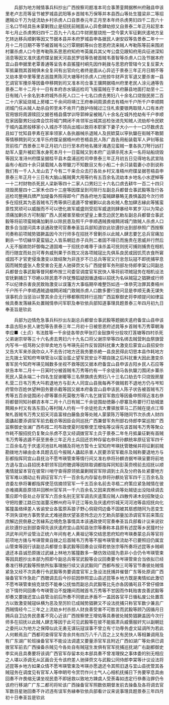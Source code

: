 <!-- { "loadSidebar": true } -->

　　兵部为地方贼情事兵科抄出广西按察司题准本司佥事萧銮闗据栁州府融县申该里老卢志亮等呈节被罗城县武阳等乡首贼韦万保等并本县西山等处生獞梁非二等招邀贼众千万为徒流劫乡村杀虏人口自景泰元年正月至本年终杀虏男妇四千二百六十三名口节经具告未蒙剿戮止是招抚前贼面从心异愈肆劫掠又自景泰二年正月起至本年七月止杀虏男妇四千二百九十八名口牛财房屋烧抢一空今蒙大军征剿庆逺地方呈乞转达移兵顺剿等因又节据本县并本府罗城县申各据民人谢安奴等告景泰二年十一月十二月日期不等节被首贼韦公行覃期鹤等纠合思恩府流来贼人岑勒陈等前来围闭村寨杀虏人口今思岑勒陈系思恩府知府岑英属兵其父岑公盘见跟知府用兵征进深知消息等因又准庆逺府牒呈据天河县民罗钱等告被首贼韦善智等杀虏人口及节据本府宜山县申据里老覃善通等呈告本县猺獞村峒先因作耗拨与思恩府管辖今又复反蒙大军抵巢戮其首贼俱未全复间有出官向化者终是面从心异近于景泰三年正月日期不等又劫本里中里等里古邕胧黒陈河大塘等村杀虏人口抢掠牛财声言军退又要杀害一县乞调官军捜杀等因备申移闗到司又准本司佥事王骥闗据梧州府里老民人涂元通等告景泰二年十二月十一日有本府赤水镇巡检司飞报蛮贼在于本府藤县地面打劫至十二日有贼八十余名到本府城外杀死人口二十七名口虏去男妇八十余名口烧毁民房二百二十六家延烧城上房楼二千余间将靖江王府奉祠周源虏去有梧州千户所千户李顺闗闭城门任从贼人劫杀自夘至未不肯开门救护待贼过江住札索要银两取赎人口有本府官用银将周源赎回又据苍梧县儒学训导郭绅呈被贼八十余名在城外抢劫有千户李顺在家因娶男妇设席会饮将城门闗闭不肯领军出城其巡检张进先知贼人流劫却令民欵于城内盖房般移家小入城亦不领兵出城以致将本职家下妻子大小一十一口尽数虏去且如丁忧知县李素在家率领家人各执器械杀退贼人及民欵莫以寜执鎗在街贼不敢鬬等情移闗到司又准平乐府牒呈据梧州府苍梧县民人陈广昌告用船装载军人尹钊等盐货前徃广西景泰三年正月初六日行至本府地名猪牙滩遇见蛮贼一羣各执刀弩行凶打劫军人童升被赶落水身死本月十一日蛮贼又到本府广运驿杀死水夫一名将站船烧毁等因又准浔州府牒呈据桂平县木盘浦巡检司申景泰三年正月初五日见得地名武宣陆庙有小船四十余只装载贼人各带鎗刀不知数目又有小船二十余只装载妻小亦到说称我们有一千人入龙山去了今有二千来合众去打各处乡村又准梧州府牒呈据苍梧县申景泰三年正月十三日有大脑山猺贼黄大用等约有五百余名流劫本乡地名小水逻棹等一十二村财物杀死民人梁新等四十二家人口男妇三十六名口虏去耕牛一百二十四只烧毁房屋四十二家禾仓四十三座等因牒呈到司除行左副总兵都督佥事武毅等及行各巡检司整搠兵牌严加堤备外照得即今广西各府地方蛮贼肆暴略无畏惧盖因今次行师多在招抚其为恶首贼韦万秀等俱已逺遁不曾被剿以此各处贼人愈加肆志縁此等猺蛮禀性冥顽可以威服而不可以徳化故军威盛则受招军威退则肆暴经年累岁习以为常必须痛加剿杀方可制服广西人民被害至极伏望皇上重念边民乞勅左副总兵都督佥事武毅等将前项蛮贼痛加剿杀以除民患及照千户李顺遇贼畏缩闗闭城门致贼人杀虏人口数多合当提问具本该通政使司官奏奉圣旨兵部知道钦此钦遵抄出到部叅照广西按察司奏称前项贼势猖獗盖因今次行师多在招抚不曾剿杀以此贼人肆志要乞总兵官痛加剿杀一节切縁华夏蛮貊之人皆系朝廷赤子兵刑二者固不得已而施贵在恩威并行然后人无不服故防奸御侮之道固难一于招抚亦难専于诛杀盖可抚则抚可捕则捕贵在相机而行随宜而处岂可専务威刑果于杀戮又况各项贼冦比先俱系良民或因饥荒衣食所窘或因不才官吏侵渔激变以致结聚为非连岁不已总兵等官又行怠忽玩冦不即抚捕寜息因而贼势盛张人愈受害合无差人驰驿赍文与广西提督军务刑部左侍郎李棠公同副总兵都督佥事武毅等督同都布按三司委官调度官军民快人等将前项贼冦务在相机设法安抚剿捕日下尽絶以除民患不许犹豫狐疑因循退缩以招抚为名纵贼寇之猖獗或行师不以纪律杀害良民致贻激变以误藩方大事临期卒难整饬如违一体叅究治罪其奏梧州千户所千户李顺遇贼退缩闗闭城门致贼杀虏人口数多要行提问显是李顺无勇无谋失误事机合当惩治以警其余合无行移都察院转行巡按广西监察御史将李顺提问如律监候具奏发落縁系处置贼情叅问军职及奉钦依兵部知道事理具题景泰三年四月初九日奉圣旨是钦此

　　兵部为边情危急事兵科抄出左副总兵都督佥事武毅等题据庆逺府备宜山县申该本县古阳乡民人谢包等告景泰三年二月初十日被思恩府述晁等乡首贼韦万秀覃朝海李应■〈土贞〉韦法胜等一千余徒各带衣甲张打金鼔旗号分投攻打莲塘等四村杀死父弟谢宗举等三十六名虏去男妇六十九名口将父谢宗举等四名绑去贼营刺血祭旗营内写书一纸骂称父宗举卖地方与岑瑛先前作反皆因科扰重大激变后蒙宜山县招安你又告大军来杀我你众人不去告讨地方还我务要杀絶一县良民得此切思本县作耗地方比先拨土官知府岑瑛管治以蛮治蛮止望军民安业不期自拨之后科扰重大因此激变杀害军民今知府岑瑛见贼数多坐视不救等因又据本府备宜山县申该古阳乡民人石应等状告本年二月十一日寅时分被首贼韦万秀等约有一千余徒骑马各执鎗刀围闭乡寨杀死民人莫永端二十四名生捉谢暖等三名祭旗虏去男妇八十三名口劫去牛只烧毁房屋札营二日韦万秀大呌若退地方与彭大人同宜山县我每再不做贼若不退地方仍与岑知府管你百姓休望种田务要杀截等因又据本府备宜山县申该民人陈子状告被首贼韦万秀等五百余徒围闭小廖等寨杀死莫敬方等六名乞拨官军救应等因备申照得近准右叅将都督同知孙麒咨本年二月十八日有贼二千余徒围劫徳藤小廖寨及称要行打劫城堡闗厢乡村又有洛东田心等村贼人约有一千余徒抢去大曹驿放草马二匹贼在提点江埠聚札首贼韦万秀又招天河县富禄白藤鱼良等处贼人蒙蒙陈万等随同节次杀虏人财四面蠭起要添调官军前去截杀等因臣会同巡抚广西兼督军务刑部右侍郎李棠巡按广西监察御史张澜广西布按二司布政使夏时按察使王增佑等议得先该首贼韦万秀等聚众作耗不服招抚仍复聚众杀虏不息又经调拨官军土兵于景泰二年冬月抵巢征剿有首贼韦万秀等逃遁不获至景泰三年正月土兵回还农种存留右叅将孙麒统率原征官军四千三百余名在于庆逺河池驻札哨捕及将地方暂令土官知府岑瑛抚管聴候并将征剿前贼勘拨地方縁由会本具题去后今报贼人蠭起杀害人民要添官军截杀及贼称要退地方与彭都指挥同宜山县抚治不愿岑瑛管束等情行间又准右叅将孙麒咨据岑瑛呈要将前地方退与宜山县招抚本职领军回府聴调等因除取调都指挥同知彭英赍榜前去招抚以顺夷情就留本官在彼常川哨守查得原领抵巢剿贼官军除调到土兵及分府各处紧要地方官军难以摘动止有调征官军六千一百余名内存留右叅将孙麒处官军四千三百余名及咨委左叅将署都指挥使范信摘领官军一千五百余名前去寻梧二府策应紧急贼情在彼亦难摘离臣原领并回栁州官军共一千六百余名又因来宾栁州等处贼徒出没陆续调去策应即今臣处止存官军六百余名别无官军调去庆逺策应贼人四散传递木刻招聚徒众守把险要江路日加滋蔓况栁州府马平迁江等处及庆逺府忻城天河河池等县招抚向化猺獞虽络绎差人省谕安业各蛮原系狼子野心倘窥伺边备不固被其扇惑随同为恶变生不测失误地方事势至此尤难拯救伏望圣恩怜念边方乞勅兵部量加添调官军前来策应庶解边民倒悬之苦縁系边境危急事情具本该通政使司官奏奉圣旨兵部看计议来说钦此钦遵抄出到部查得先该庆逺府宜山县知县张宗等奏称本县原有述昆等乡民獞村分洪武年间开设管治正统六年间有老人黄祖记等交结思恩府知府岑瑛奏蒙总兵等官将前项地方拨与岑瑛管束自拨之后首贼韦万秀等不服岑瑛管束流劫不已要照旧仍属宜山管束等因行该副总兵都督佥事武毅等回奏会议得若依张宗等所奏将述昆等乡贼峒退还本县诚恐原拨过武縁上林地方猺獞数多一槩仿效动揺为患非小合仍令岑瑛管束等因具题抄出本部为照即今副总兵等官武毅等会议回奏要令岑瑛管束合当依拟已经奏准行移武毅等照依所拟事理施行续又该武毅同广西都布按三司等官节奏彼处贼情紧急又经不次具奏行令武毅等务要调度官军上急设法抚捕并催督广东等处原调广西操备官军作急赴广西聴调去后今抄前因叅照宜山县述昆等乡地方既是夷情如此激切不愿岑瑛管束掊克敛怨不能奉公抚恤而副总兵武毅等比先亦各因循茍且不曾仔细体访下情符同回奏今岑瑛管治不旋踵间而贼首韦万秀等不甘因而作耗贻害良善武毅等却奏又要拨还宜山县管治前后所奏不同彼此矛盾不一盖因各官平日循私废公处置乖方以致激变贼冦纵横为恶及至厉阶已成贼势猖獗又不设法抚捕只称官军数少兼且广西贼情经今二三年之上流劫乡村杀掠人财良善受害不可胜言而武毅等顾乃因循月日拥兵自卫边务民患畧不究心近该广西按察使王增佑等具奏彼处贼势猖獗盖因今次行师多在招抚以此贼人肆志等因于此可见武毅等在彼不能振肃兵威慑服奸宄以副朝廷之委托以为地方之保障似此无勇无谋玩冦误事不曾立有寸功専务虚文延调所为若此人何赖焉且广西都司查得官军舎余共有四万八千八百之上又有民快人等相兼调用及有广东湖广轮班操备官军不能设法调遣又要量添官军且附近广西如湖广等处俱已调拨官军前去广西操备杀贼见今各处自有贼冦生发俱有官军抚捕巡抚湖广右副都御史李实尚且具奏要将该调广西官军存留本处本部具奏不曾准理揆之事体委的别无相应之人堪以添调无从区画合无令该府差人驰驿赍文与武毅公同侍郎李棠等计议设法将述昆等乡地方如果众情不愿岑瑛管束及岑瑛亦愿退还令其照旧退与宜山县抚管其各贼冦务在调度见有官军人等申眀号令赏罚作兴士气人心相机抚捕日下务要寜息具由回奏不许畏缩无谋坐视民患不即拯救以致地方踈虞人受荼毒如违定行叅奏治罪仍令该府行移湖广广东二都司将轮该广西操备官军照数依期督发前去操备及各将调去官军数目星驰回奏不许迟违有误军务縁奉钦依兵部看计议来说事理具题景泰三年四月初十日奉圣旨是钦此

